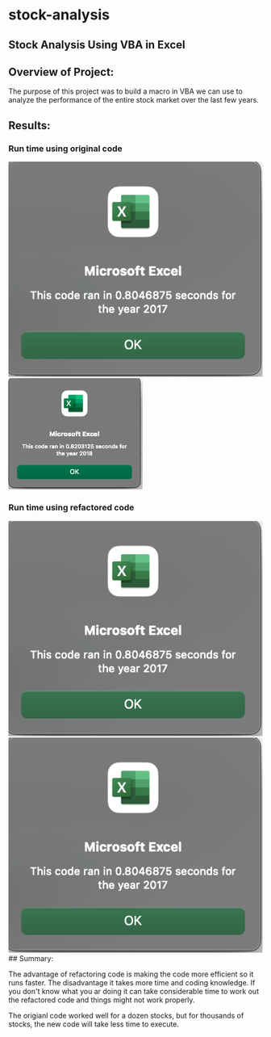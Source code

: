 # stock-analysis
## Stock Analysis Using VBA in Excel

## Overview of Project:
The purpose of this project was to build a macro in VBA we can use to analyze the performance of the entire stock market over the last few years. 

## Results:

### Run time using original code
<img src="Resources/origianl%202017.png">
<img src="Resources/original%202018.png">


### Run time using refactored code
<img src="Resources/origianl%202017.png">
<img src="Resources/origianl%202017.png">
## Summary:

The advantage of refactoring code is making the code more efficient so it runs faster. The disadvantage it takes more time and coding knowledge. If you don't know what you ar doing it can take considerable time to work out the refactored code and things might not work properly. 

The origianl code worked well for a dozen stocks, but for thousands of stocks, the new code will take less time to execute.
